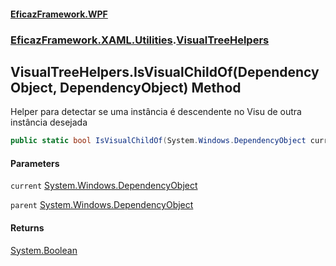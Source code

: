#### [EficazFramework.WPF](EficazFrameworkWPF.md 'EficazFramework WPF')
### [EficazFramework.XAML.Utilities](EficazFrameworkWPF.md#EficazFramework.XAML.Utilities 'EficazFramework.XAML.Utilities').[VisualTreeHelpers](EficazFramework.XAML.Utilities/VisualTreeHelpers.md 'EficazFramework.XAML.Utilities.VisualTreeHelpers')

## VisualTreeHelpers.IsVisualChildOf(DependencyObject, DependencyObject) Method

Helper para detectar se uma instância é descendente no Visu de outra instância desejada

```csharp
public static bool IsVisualChildOf(System.Windows.DependencyObject current, System.Windows.DependencyObject parent);
```
#### Parameters

<a name='EficazFramework.XAML.Utilities.VisualTreeHelpers.IsVisualChildOf(System.Windows.DependencyObject,System.Windows.DependencyObject).current'></a>

`current` [System.Windows.DependencyObject](https://docs.microsoft.com/en-us/dotnet/api/System.Windows.DependencyObject 'System.Windows.DependencyObject')

<a name='EficazFramework.XAML.Utilities.VisualTreeHelpers.IsVisualChildOf(System.Windows.DependencyObject,System.Windows.DependencyObject).parent'></a>

`parent` [System.Windows.DependencyObject](https://docs.microsoft.com/en-us/dotnet/api/System.Windows.DependencyObject 'System.Windows.DependencyObject')

#### Returns
[System.Boolean](https://docs.microsoft.com/en-us/dotnet/api/System.Boolean 'System.Boolean')